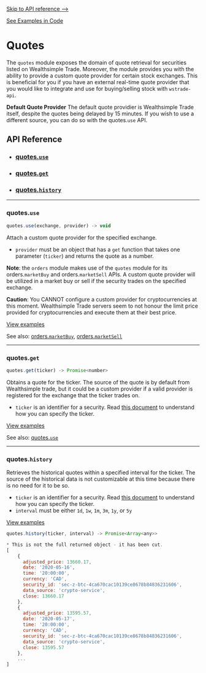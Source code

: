 
[Skip to API reference -->](#api-reference)

[See Examples in Code](/docs/quotes/examples.js)

Quotes
===
The `quotes` module exposes the domain of quote retrieval for securities listed on Wealthsimple Trade. Moreover, the module provides you with the ability to provide a custom quote provider for certain stock exchanges. This is beneficial for you if you have an external real-time quote provider that you would like to integrate and use for buying/selling stock with `wstrade-api`. 

**Default Quote Provider**
The default quote providier is Wealthsimple Trade itself, despite the quotes being delayed by 15 minutes. If you wish to use a different source, you can do so with the quotes.`use` API.

<a id="#api-reference"></a>

API Reference
---
* ### [quotes.`use`](#quotes-use)
* ### [quotes.`get`](#quotes-get)
* ### [quotes.`history`](#quotes-history)
---

<a id="quotes-use"></a>
### quotes.`use`

```javascript
quotes.use(exchange, provider) -> void
```
Attach a custom quote provider for the specified exchange.
* `provider` must be an object that has a `get` function that takes one parameter (`ticker`) and returns the quote as a number.

**Note**: the `orders` module makes use of the `quotes` module for its orders.`marketBuy` and orders.`marketSell` APIs. A custom quote provider will be utilized in a market buy or sell if the security trades on the specified exchange.

**Caution**: You CANNOT configure a custom provider for cryptocurrencies at this moment. Wealthsimple Trade servers seem to not honour the limit price provided for cryptocurrencies and execute them at their best price.

[View examples](/docs/quotes/examples.js)

See also: [orders.`marketBuy`](/docs/orders/README.md#orders-marketBuy), [orders.`marketSell`](/docs/orders/README.md#orders-marketSell)

---

<a id="quotes-get"></a>
### quotes.`get`

```javascript
quotes.get(ticker) -> Promise<number>
```
Obtains a quote for the ticker. The source of the quote is by default from Wealthsimple trade, but it could be a custom provider if a valid provider is registered for the exchange that the ticker trades on.
* `ticker` is an identifier for a security. Read [this document](/docs/ticker.md) to understand how you can specify the ticker.

[View examples](/docs/quotes/examples.js)

See also: [quotes.`use`](#quotes-use)


---

<a id="quotes-history"></a>
### quotes.`history`

Retrieves the historical quotes within a specified interval for the ticker. The source of the historical data is not customizable at this time because there is no need for it to be so.
* `ticker` is an identifier for a security. Read [this document](/docs/ticker.md) to understand how you can specify the ticker.
* `interval` must be either `1d`, `1w`, `1m`, `3m`, `1y`, or `5y`

[View examples](/docs/quotes/examples.js)

```javascript
quotes.history(ticker, interval) -> Promise<Array<any>>
```
```javascript
* This is not the full returned object - it has been cut.
[
    {
      adjusted_price: 13660.17,
      date: '2020-05-16',
      time: '20:00:00',
      currency: 'CAD',
      security_id: 'sec-z-btc-4ca670cac10139ce8678b84836231606',
      data_source: 'crypto-service',
      close: 13660.17
    },
    {
      adjusted_price: 13595.57,
      date: '2020-05-17',
      time: '20:00:00',
      currency: 'CAD',
      security_id: 'sec-z-btc-4ca670cac10139ce8678b84836231606',
      data_source: 'crypto-service',
      close: 13595.57
    },
    ...
]
```
